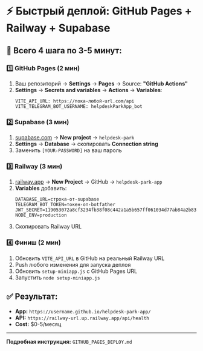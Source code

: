 # ⚡ Быстрый деплой: GitHub Pages + Railway + Supabase

## 🎯 Всего 4 шага по 3-5 минут:

### 1️⃣ GitHub Pages (2 мин)
1. Ваш репозиторий → **Settings** → **Pages** → Source: **"GitHub Actions"**
2. **Settings** → **Secrets and variables** → **Actions** → **Variables**:
   ```
   VITE_API_URL: https://пока-любой-url.com/api
   VITE_TELEGRAM_BOT_USERNAME: helpdeskParkApp_bot
   ```

### 2️⃣ Supabase (3 мин)
1. [supabase.com](https://supabase.com) → **New project** → `helpdesk-park`
2. **Settings** → **Database** → скопировать **Connection string**
3. Заменить `[YOUR-PASSWORD]` на ваш пароль

### 3️⃣ Railway (3 мин)  
1. [railway.app](https://railway.app) → **New Project** → GitHub → `helpdesk-park-app`
2. **Variables** добавить:
   ```
   DATABASE_URL=строка-от-supabase
   TELEGRAM_BOT_TOKEN=токен-от-botfather  
   JWT_SECRET=119053072a8cf3234fb38f08c442a1a5b657ff061034d77ab84a2b8329f40e18d517d91c93eb049438f055d97886bfe1cf9f1c62aa4750b4c9b231f3525ad749
   NODE_ENV=production
   ```
3. Скопировать Railway URL

### 4️⃣ Финиш (2 мин)
1. Обновить `VITE_API_URL` в GitHub на реальный Railway URL
2. Push любого изменения для запуска деплоя
3. Обновить `setup-miniapp.js` с GitHub Pages URL
4. Запустить `node setup-miniapp.js`

## ✅ Результат:
- **App:** `https://username.github.io/helpdesk-park-app/`
- **API:** `https://railway-url.up.railway.app/api/health`
- **Cost:** $0-5/месяц

---

**Подробная инструкция:** `GITHUB_PAGES_DEPLOY.md`
